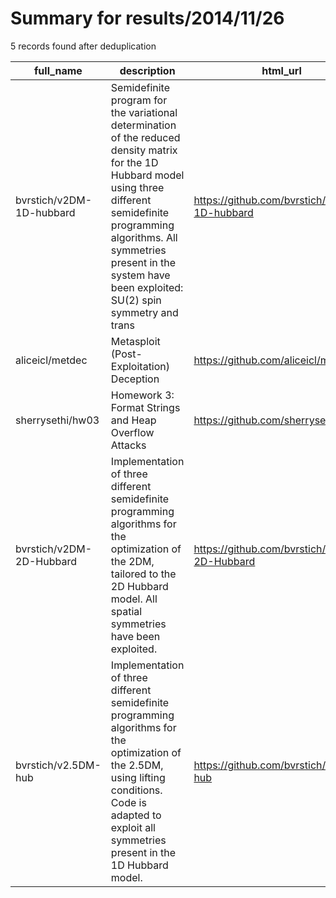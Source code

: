
# Summary for results/2014/11/26
    
5 records found after deduplication

| full_name | description | html_url | matched_list | matched_count | pushed_at | size | stargazers_count | language | forks_count | vul_ids |
|--------------------------|------------------------------------------------------------------------------------------------------------------------------------------------------------------------------------------------------------------------------------------------------------------|---------------------------------------------|---------------------------------------------|-----------------|---------------------------|--------|--------------------|------------|---------------|-----------|
| bvrstich/v2DM-1D-hubbard | Semidefinite program for the variational determination of the reduced density matrix for the 1D Hubbard model using three different semidefinite programming algorithms. All symmetries present in the system have been exploited: SU(2) spin symmetry and trans | https://github.com/bvrstich/v2DM-1D-hubbard | ['exploit'] | 1 | 2014-11-26 14:10:40+00:00 | 276 | 0 | | 0 | [] |
| aliceicl/metdec | Metasploit (Post-Exploitation) Deception | https://github.com/aliceicl/metdec | ['exploit', 'metasploit module OR payload'] | 2 | 2014-11-26 00:29:53+00:00 | 7246 | 6 | Python | 3 | [] |
| sherrysethi/hw03 | Homework 3: Format Strings and Heap Overflow Attacks | https://github.com/sherrysethi/hw03 | ['heap overflow'] | 1 | 2014-11-26 00:21:11+00:00 | 112 | 0 | nan | 0 | [] |
| bvrstich/v2DM-2D-Hubbard | Implementation of three different semidefinite programming algorithms for the optimization of the 2DM, tailored to the 2D Hubbard model. All spatial symmetries have been exploited. | https://github.com/bvrstich/v2DM-2D-Hubbard | ['exploit'] | 1 | 2014-11-26 14:16:08+00:00 | 316 | 0 | C++ | 1 | [] |
| bvrstich/v2.5DM-hub | Implementation of three different semidefinite programming algorithms for the optimization of the 2.5DM, using lifting conditions. Code is adapted to exploit all symmetries present in the 1D Hubbard model. | https://github.com/bvrstich/v2.5DM-hub | ['exploit'] | 1 | 2014-11-26 15:04:53+00:00 | 196 | 0 | C++ | 1 | [] |
